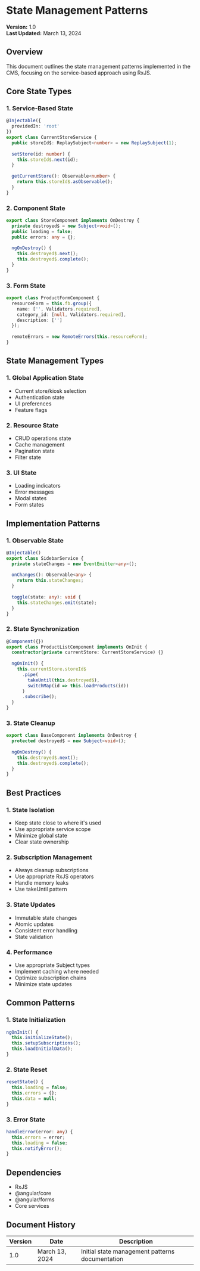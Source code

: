 # State Management Patterns

**Version:** 1.0  
**Last Updated:** March 13, 2024

## Overview
This document outlines the state management patterns implemented in the CMS, focusing on the service-based approach using RxJS.

## Core State Types

### 1. Service-Based State
```typescript
@Injectable({
  providedIn: 'root'
})
export class CurrentStoreService {
  public storeId$: ReplaySubject<number> = new ReplaySubject(1);
  
  setStore(id: number) {
    this.storeId$.next(id);
  }
  
  getCurrentStore(): Observable<number> {
    return this.storeId$.asObservable();
  }
}
```

### 2. Component State
```typescript
export class StoreComponent implements OnDestroy {
  private destroyed$ = new Subject<void>();
  public loading = false;
  public errors: any = {};
  
  ngOnDestroy() {
    this.destroyed$.next();
    this.destroyed$.complete();
  }
}
```

### 3. Form State
```typescript
export class ProductFormComponent {
  resourceForm = this.fb.group({
    name: ['', Validators.required],
    category_id: [null, Validators.required],
    description: ['']
  });
  
  remoteErrors = new RemoteErrors(this.resourceForm);
}
```

## State Management Types

### 1. Global Application State
- Current store/kiosk selection
- Authentication state
- UI preferences
- Feature flags

### 2. Resource State
- CRUD operations state
- Cache management
- Pagination state
- Filter state

### 3. UI State
- Loading indicators
- Error messages
- Modal states
- Form states

## Implementation Patterns

### 1. Observable State
```typescript
@Injectable()
export class SidebarService {
  private stateChanges = new EventEmitter<any>();
  
  onChanges(): Observable<any> {
    return this.stateChanges;
  }
  
  toggle(state: any): void {
    this.stateChanges.emit(state);
  }
}
```

### 2. State Synchronization
```typescript
@Component({})
export class ProductListComponent implements OnInit {
  constructor(private currentStore: CurrentStoreService) {}
  
  ngOnInit() {
    this.currentStore.storeId$
      .pipe(
        takeUntil(this.destroyed$),
        switchMap(id => this.loadProducts(id))
      )
      .subscribe();
  }
}
```

### 3. State Cleanup
```typescript
export class BaseComponent implements OnDestroy {
  protected destroyed$ = new Subject<void>();
  
  ngOnDestroy() {
    this.destroyed$.next();
    this.destroyed$.complete();
  }
}
```

## Best Practices

### 1. State Isolation
- Keep state close to where it's used
- Use appropriate service scope
- Minimize global state
- Clear state ownership

### 2. Subscription Management
- Always cleanup subscriptions
- Use appropriate RxJS operators
- Handle memory leaks
- Use takeUntil pattern

### 3. State Updates
- Immutable state changes
- Atomic updates
- Consistent error handling
- State validation

### 4. Performance
- Use appropriate Subject types
- Implement caching where needed
- Optimize subscription chains
- Minimize state updates

## Common Patterns

### 1. State Initialization
```typescript
ngOnInit() {
  this.initializeState();
  this.setupSubscriptions();
  this.loadInitialData();
}
```

### 2. State Reset
```typescript
resetState() {
  this.loading = false;
  this.errors = {};
  this.data = null;
}
```

### 3. Error State
```typescript
handleError(error: any) {
  this.errors = error;
  this.loading = false;
  this.notifyError();
}
```

## Dependencies
- RxJS
- @angular/core
- @angular/forms
- Core services

## Document History

| Version | Date | Description |
|---------|------|-------------|
| 1.0 | March 13, 2024 | Initial state management patterns documentation 